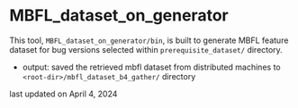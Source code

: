 # MBFL_dataset_on_generator

This tool, ``MBFL_dataset_on_generator/bin``, is built to generate MBFL feature dataset for bug versions selected within ``prerequisite_dataset/`` directory.
* output: saved the retrieved mbfl dataset from distributed machines to ``<root-dir>/mbfl_dataset_b4_gather/`` directory




last updated on April 4, 2024
